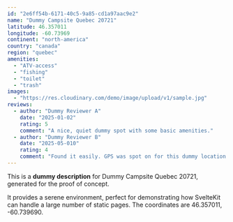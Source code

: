 ```yaml
---
id: "2e6ff54b-6171-40c5-9a85-cd1a97aac9e2"
name: "Dummy Campsite Quebec 20721"
latitude: 46.357011
longitude: -60.73969
continent: "north-america"
country: "canada"
region: "quebec"
amenities:
  - "ATV-access"
  - "fishing"
  - "toilet"
  - "trash"
images:
  - "https://res.cloudinary.com/demo/image/upload/v1/sample.jpg"
reviews:
  - author: "Dummy Reviewer A"
    date: "2025-01-02"
    rating: 5
    comment: "A nice, quiet dummy spot with some basic amenities."
  - author: "Dummy Reviewer B"
    date: "2025-05-010"
    rating: 4
    comment: "Found it easily. GPS was spot on for this dummy location."
---
```


This is a **dummy description** for Dummy Campsite Quebec 20721, generated for the proof of concept.

It provides a serene environment, perfect for demonstrating how SvelteKit can handle a large number of static pages. The coordinates are 46.357011, -60.739690.
